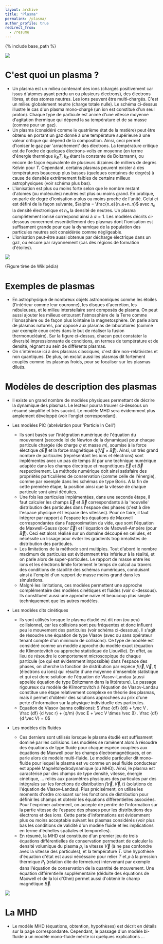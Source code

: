 ```yaml
---
layout: archive
title: "Plasma"
permalink: /plasma/
author_profile: true
redirect_from:
  - /resume
---
```


{% include base_path %}


![](/images/pla2.jpg)


C'est quoi un plasma ?
======
* Un plasma est un milieu contenant des ions (chargés positivement car issus d'atomes ayant perdu un ou plusieurs électrons), des
électrons libres, et des atomes neutres. Les ions peuvent être multi-chargés. C'est un milieu globalement neutre (charge totale nulle).
Le schéma ci-dessus illustre le cas d'un plasma mono-chargé (un ion est constitué d'un seul proton). Chaque type de particule est animé
d'une vitesse moyenne d'agitation thermique qui dépend la sa température et de sa masse (comme pour un gaz).
* Un plasma (considéré comme le quatrième état de la matière) peut être obtenu en portant un gaz donné à une température supérieure à une valeur critique qui
dépend de la composition. Ainsi, ceci permet d'ioniser le gaz par 'arrachement' des électrons. La température critique est de l'ordre de quelques
électrons-volts en moyenne (en terme d'énergie thermique $k_BT$, $k_B$ étant la constante de Boltzmann), ou encore de façon équivalente de plusieurs dizaines
de milliers de degrés Kelvin pour $T$. Cependant, certains plasmas peuvent exister à des températures beaucoup plus basses (quelques centaines de degrés) à cause de densités extrêmement faibles de certains milieux astrophysiques (voir schéma plus bas).
* L'ionisation est plus ou moins forte selon que le nombre restant d'atomes (ou molécules) neutres est plus ou moins grand. En pratique, on parle
de degré d'ionisation $\alpha$ plus ou moins proche de l'unité. Celui ci est défini de la façon suivante,
$\alpha = \frac{n_e}{n_e+n_n}$ avec $n_e$ la densité électronique et $n_n$ la densité de neutres. Un plasma complètement ionisé correspond ainsi à
$\alpha = 1$. Les modèles décrits ci-dessous concernent essentiellement des plasmas dont l'ionisation est suffisament grande pour que la dynamique de la population des particules neutres soit considérée comme négligeable.
* L'ionisation peut-être aussi obtenue par décharge électrique dans un gaz, ou encore par rayonnement (cas des régions de formation d'étoiles).



![](/images/Plasma-scaling.png)

(Figure tirée de Wikipédia)
 
 
Exemples de plasmas
======
* En astrophysique de nombreux objets astronomiques comme les étoiles (l'intérieur comme leur couronne), les disques d'accrétion, les nébuleuses, et le milieu interstellaire sont composés
de plasma. On peut aussi ajouter les milieux entourant l'atmosphère de la Terre comme l'ionosphère ou de façon plus lointaine la magnetosphère. On parle alors de plasmas naturels, par opposé aux plasmas de laboratoires (comme par exemple ceux créés dans le but de réaliser la fusion
thermonucléaire). Sur la figure ci-dessus, chacun peut constater la diversité impressionnante de conditions, en termes de température et de densité, régnant au sein de différents plasmas.
* On s'intéresse ici à des plasmas classiques, c'est dire non-relativistes et non quantiques. De plus, on exclut aussi les plasmas dit fortement couplés comme les plasmas froids, pour se focaliser sur les plasmas dilués. 



Modèles de description des plasmas
======
* Il existe un grand nombre de modèles physiques permettant de décrire la dynamique des plasmas. Le lecteur pourra trouver ci-dessous un résumé simplifié et très succint. Le modèle MHD sera évidemment plus amplement développé (voir l'onglet correspondant). 

* Les modèles PIC (abréviation pour 'Particle In Cell')
  * Ils sont basés sur l'intégration numérique de l'équation du mouvement (seconde loi de Newton de la dynamique) pour chaque particule chargée (de charge $q$ et masse $m$), soumise à la force électique $q \vec E$ et la force magnétique $q (\vec V \times \vec B)$. Ainsi, un très grand nombre de particules (représentant les ions et électrons) sont implémentés avec un pas de temps $\delta t$ par une technique numérique adaptée dans les champs électrique et magnétiques $\vec E$ et $\vec B$ respectivement. La méthode numérique doit ainsi satisfaire des propriétés particulières de conservation (comme celle de l'énergie), comme par exemple dans les schémas de type Boris. A la fin de cette première étape, la position ainsi que la vitesse de chaque particule sont ainsi déduites.
  * Une fois les particules implémentées, dans une seconde étape, il faut calculer les champs $\vec E$ et $\vec B$ correspondants à la 'nouvelle' distribution des particules dans l'espace des phases (c'est à dire l'espace physique et l'espace des vitesses). Pour ce faire, il faut intégrer par rapport à l'espace les équations de Maxwell correspondantes dans l'approximation du vide, que sont l'équation de Maxwell-Gauss (pour $\vec E$) et l'équation de Maxwell-Ampère (pour $\vec B$). Ceci est alors réalisé sur un domaine découpé en cellules, et nécéssite un lissage pour éviter les gradients trop irréalistes de distribution des particules.
  * Les limitations de la méthode sont multiples. Tout d'abord le nombre maximum de particules est évidemment très inférieur à la réalité, et on parle alors de super-particules. Le rapport de masse entre les ions et les électrons limite fortement le temps de calcul au travers des conditions de stabilité des schémas numériques, conduisant ainsi à l'emploi d'un rapport de masse moins grand dans les simulations.
  * Malgré les limitations, ces modèles permettent une approche complémentaire des modèles cinétiques et fluides (voir ci-dessous). Ils constituent aussi une approche naive et beaucoup plus simple techniquement que les autres modèles.
 
* Les modèles dits cinétiques
  * Ils sont utilisés lorsque le plasma étudié est dit non (ou peu) collisionnel, car les collisions sont peu fréquentes et donc influent peu le mouvement des particules (voir schéma ci-dessous). Il s'agit de résoudre une équation de type Vlasov (avec ou sans opérateur tenant compte d'un minimum de collisions). Ce type de modèle est considéré comme un modèle approché du modèle exact (équation de Klimontovitch ou approche statistique de Liouville). En effet, au lieu de résoudre le comportement microscopique de chaque particule (ce qui est évidemment impossible) dans l'espace des phases, on cherche la fonction de distribution par espèce $f (\vec r, \vec V, t)$ (électrons ou ions) qui résulte d'une moyenne d'ensemble statistique et qui est donc solution de l'équation de Vlasov-Landau (aussi appelée équation de type Boltzmann dans la littérature). Le passage rigoureux du modèle de Klimontovitch à l'équation de Vlasov-Landau constitue une étape relativement complexe en théorie des plasmas, mais il permet d'obtenir des solutions approchées au prix d'une perte d'information sur la physique individuelle des particules.
  * Equation de Vlasov (sanns collisions): $ \frac {df} {dt} + \vec V . \frac {df} {d \vec r} + (q/m) (\vec E + \vec V \times \vec B) . \frac {df} {d \vec V} = 0$
  
* Les modèles dits fluides
  * Ces derniers sont utilisés lorsque le plasma étudié est suffisament dominé par les collisions. Les modèles se ramènent alors à résoudre des équations de type fluide pour chaque espèce couplées aux équations de Maxwell pour les champs électromagnétiques, et on parle alors de modèle multi-fluide. Le modèle particulier dit mono-fluide pour lequel le plasma est vu comme un seul fluide conducteur est appelé Magnétohydrodynamique (ou MHD). Ainsi, le plasma est caractérisé par des champs de type densité, vitesse, énergie cinétique, ... reliés aux paramètres physiques des particules par des intégrales sur les fonctions de distribution $f (\vec r, \vec V, t)$ (solutions de l'équation de Vlasov-Landau). Plus précisément, on utilise les moments d'ordre croissant sur les fonctions de distribution pour définir les champs et obtenir les équations différentielles associées. Pour l'exprimer autrement, on accepte de perdre de l'information sur la partie vitesse de l'espace des phases pour les distributions des électrons et des ions. Cette perte d'informations est évidemment plus ou moins acceptable suivant les plasmas considérés (voir plus bas les conditions de validité d'un modèle fluide et les implications en terme d'échelles spatiales et temporelles).
  * En résumé, la MHD est constituée d'un premier jeu de trois équations différentielles de conservation permettant de calculer la densité volumique du plasma $\rho$, la vitesse $\vec V$ (à ne pas confondre avec la vitesse des particules), et la température $T$. Une hypothèse d'équation d'état est aussi nécéssaire pour relier $T$ et $\rho$ à la pression thermique $P_t$ (relation dite de fermeture) intervenant par exemple dans l'équation de conservation de la quantité de mouvement. Une équation différentielle supplémentaire (déduite des équations de Maxwell et de la loi d'Ohm) permet aussi d'obtenir le champ magnétique $\vec B$.
  
  
  
![](/images/mod.png)
  

La MHD
======
 * Le modèle MHD (équations, obtention, hypothèses) est décrit en détails sur la page correspondante. Cependant, le passage d'un modèle bi-fluide à un modèle mono-fluide mérite ici quelques explications ...
 
